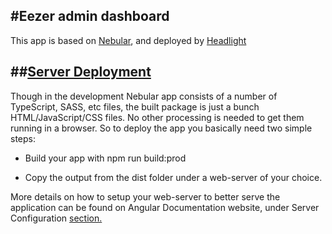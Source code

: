 #Eezer admin dashboard
-----------------

This app is based on [Nebular](https://akveo.github.io/nebular/), and deployed by [Headlight](http://headlight.se/)

##[Server Deployment](https://akveo.github.io/nebular/docs/guides/server-deployment#server-deployment)
-----------------

Though in the development Nebular app consists of a number of TypeScript, SASS, etc files, the built package is just a bunch HTML/JavaScript/CSS files. No other processing is needed to get them running in a browser. So to deploy the app you basically need two simple steps:

* Build your app with npm run build:prod

* Copy the output from the dist folder under a web-server of your choice.


More details on how to setup your web-server to better serve the application can be found on Angular Documentation website, under Server Configuration [section.](https://angular.io/guide/deployment#server-configuration)
